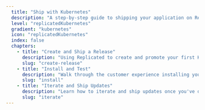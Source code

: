 ```yaml
---
  title: "Ship with Kubernetes"
  description: "A step-by-step guide to shipping your application on Replicated using Kubernetes."
  level: "replicatedKubernetes"
  gradient: "kubernetes"
  icon: "replicatedKubernetes"
  index: false
  chapters:
    - title: "Create and Ship a Release"
      description: "Using Replicated to create and promote your first Kubernetes release "
      slug: "create-release"
    - title: "Install and Test"
      description: "Walk through the customer experience installing your application and Kubernetes"
      slug: "install"
    - title: "Iterate and Ship Updates"
      description: "Learn how to iterate and ship updates once you've deployed"
      slug: "iterate"
---
```

